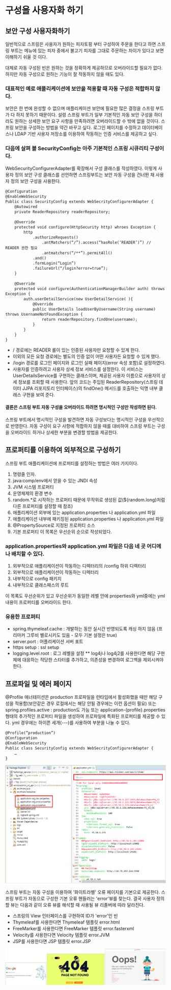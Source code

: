 # 구성을 사용자화 하기

## 보안 구성 사용자화하기

일반적으로 스프링은 사용자가 원하는 피자토핑 부터 구성하여 주문을 한다고 하면 스프링 부트는 메뉴에 있는 피자 중에서 불고기 피자를 그대로 주문하는 차이가 있다고 보면 이해하기 쉬울 것 이다.

대체로 자동 구성된 빈은 원하는 것을 정확하게 제공하므로 오버라이드할 필요가 없다. 하지만 자동 구성으로 원하는 기능이 잘 작동하지 않을 때도 있다.

### 대표적인 예로 애플리케이션에 보안을 적용할 때 자동 구성은 적합하지 않다.

보안은 한 번에 완성할 수 없으며 애플리케이션 보안에 필요한 많은 결정을 스프링 부트가 다 하지 못하기 때문이다. 설령 스프링 부트가 일부 기본적인 자동 보안 구성을 하더라도 원하는 상세한 보안 요구 사항을 만족하려면 오버라이드할 수 밖에 없을 것이다. 스프링 보안을 구성하는 방법을 약간 바꾸고 싶다. 로그인 페이지를 수정하고 데이터베이스나 LDAP 기반 사용자 저장소를 이용하여 작동하는 인증 서비스를 제공하고 싶다.

### 다음에 살펴 볼 SecurityConfig는 아주 기본적인 스프링 시큐리티 구성이다.

WebSecurityConfigurerAdapter를 확장해서 구성 클래스를 작성하였다. 이렇게 사용자 정의 보안 구성 클래스를 선언하면 스프링부트는 보안 자동 구성을 건너뛴 채 사용자 정의 보안 구성을 사용한다.

```
@Configuration
@EnableWebSecurity
Public class SecurityConfig extends WebSecrityConfigurerAdapter {
	@Autowired
	private ReaderRepository readerRepository;

	@Override
	protected void configure(HttpSecurity http) whroes Exception {
		http
			.authorizeRequests()
				.antMatchers(“/”).access(“hasRole(‘READER’)”) // READER 권한 필요
				.antmatchers(“/**”).permitAll()
			.and()
			.formLogin(“Login”)
			.failureUrl(“/login?error=true”); 
	}

	@Override
	protected void configure(AuthenticationManagerBuilder auth) throws Exception {
		auth.userDetailService(new UserDetailService( ){
			@Override
			public UserDetails loadUserByUsername(String username) throws UsernameNotFoundException {
				return readerRepository.findOne(username);
			}
		}
	}
}
```

* / 경로에는 READER 롤이 있는 인증된 사용자만 요청할 수 있게 한다.
* 이외의 모든 요청 경로에는 별도의 인증 없이 어떤 사용자든 요청할 수 있게 했다.
* /login 경로를 로그인 페이지와 로그인 실패 페이지(error 속성 포함)로 설정하였다.
* 사용자를 인증하려고 사용자 상세 정보 서비스를 설정한다. 이 서비스는 UserDetailsService를 구현하는 클래스이며, 제공된 사용자 이름으로 사용자의 상세 정보를 조회할 때 사용한다. 앞의 코드는 주입된 ReaderRepository(스프링 데이터 JJPA 리포지토리 인터페이스)의 findOne() 메서드를 호출하는 익명 내부 클래스 구현을 보여 준다.

#### 결론은 스프링 부트 자동 구성을 오버라이드 하려면 명시적인 구성만 작성하면 된다.

스프링 부트에서 명시적인 구성을 발견하면 자동 구성보다는 명시적인 구성을 우선적으로 반영한다. 자동 구성이 요구 사항에 적합하지 않을 때를 대비하여 스프링 부트는 구성을 오버라이드 하거나 상세한 부분을 변경할 방법을 제공한다.

## 프로퍼티를 이용하여 외부적으로 구성하기

스프링 부트 애플리케이션에 프로퍼티를 설정하는 방법은 여러 가지이다.

1. 명령줄 인자.
2. java:comp/env에서 얻을 수 있는 JNDI 속성
3. JVM 시스템 프로퍼티
4. 운영체제의 환경 변수
5. random.\*로 시작하는 프로퍼티 때문에 무작위로 생성된 값(${random.long}처럼 다른 프로퍼티를 설정할 때 참조)
6. 애플리케이션 외부에 있는 application.properties 나 application.yml 파일
7. 애플리케이션 내부에 패키징된 application.properties 나 application.yml 파일
8. @PropertySource로 지정된 프로퍼티 소스
9. 기본 프로퍼티 이 목록은 우선순위 순으로 작성되었다.

### application.properties와 application.yml 파일은 다음 네 곳 어디에나 배치할 수 있다.

1. 외부적으로 애플리케이션이 작동하는 디렉터리의 /config 하위 디렉터리
2. 외부적으로 애플리케이션이 작동하는 디렉터리
3. 내부적으로 config 패키지
4. 내부적으로 클래스패스의 루트

이 목록도 우선순위가 있고 우선순위가 동일한 레벨 안에 properties와 yml중에는 yml 내용이 프로퍼티를 오버라이드 한다.

### 유용한 프로퍼티

* spring.thymeleaf.cache : 개발하는 동안 실시간 반영되도록 캐싱 하지 않음 (프리마커 그루비 벨로시키도 있음 - 모두 기본 설정은 true)
* server.port : 어플리케이션 서버 포트
* https setup : ssl setup
* logging.level.root : 로그 레벨을 설정 \*\* log4j나 log4j2를 사용한다면 해당 구현체에 대응하는 적당한 스타터를 추가하고, 의존성을 변경하여 로그백을 제외시켜야 한다.

## 프로파일 및 에러 페이지

@Profile 애너테이션은 production 프로파일을 런타임에서 활성화했을 때만 해당 구성을 적용함(보안같은 경우 로컬에서는 해당 안될 경우에는 이런 옵션이 필요) 또는 spring.profiles.active : production도 가능 또는 application-{profile}.properties 형태의 추가적인 프로퍼티 파일을 생성하여 프로파일에 특화된 프로퍼티를 제공할 수 있다. yml 경우에는 하이픈 세개(---)를 사용하여 부분을 나눌 수 있다.

```
@Profile(“production”)
@Configuration
@EnableWebSecurity
Public class SecurityConfig extends WebSecrityConfigurerAdapter {
	…
}
```

![](<../../.gitbook/assets/111 (3).png>)

스프링 부트는 자동 구성을 이용하여 '화이트라벨' 오류 페이지를 기본으로 제공한다. 스프링 부트가 자동으로 구성한 기본 오류 핸들러는 'error'뷰를 찾는다. 결국 사용자 정의할 뷰는 다음과 같이 오류 뷰를 해석할 때 사용될 뷰 리졸버에 따라 달라진다.

* 스프링의 View 인터페이스를 구현하여 ID가 'error'인 빈
* Thymeleaf를 사용한다면 Thymeleaf 템플릿 error.html
* FreeMarker를 사용한다면 FreeMarker 템플릿 error.fasterxml
* Velocity를 사용한다면 Velocity 템플릿 error.JVM
* JSP를 사용한다면 JSP 템플릿 error.JSP

![](<../../.gitbook/assets/222 (4).png>)
